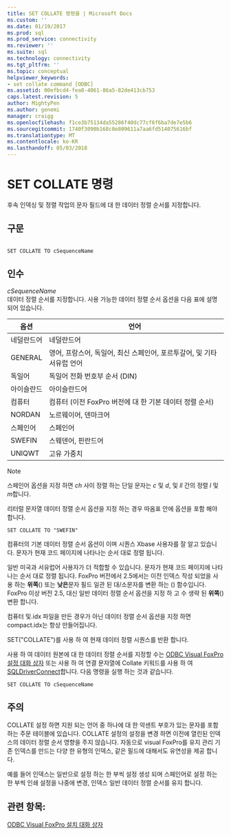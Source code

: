 ```yaml
---
title: SET COLLATE 명령을 | Microsoft Docs
ms.custom: ''
ms.date: 01/19/2017
ms.prod: sql
ms.prod_service: connectivity
ms.reviewer: ''
ms.suite: sql
ms.technology: connectivity
ms.tgt_pltfrm: ''
ms.topic: conceptual
helpviewer_keywords:
- set collate command [ODBC]
ms.assetid: 00efbcd4-fea8-4061-86a5-82de413cb753
caps.latest.revision: 5
author: MightyPen
ms.author: genemi
manager: craigg
ms.openlocfilehash: f1ce3b75134da55286f40dc77cf6f6ba7de7e5b6
ms.sourcegitcommit: 1740f3090b168c0e809611a7aa6fd514075616bf
ms.translationtype: MT
ms.contentlocale: ko-KR
ms.lasthandoff: 05/03/2018
---
```

# <a name="set-collate-command"></a>SET COLLATE 명령
후속 인덱싱 및 정렬 작업의 문자 필드에 대 한 데이터 정렬 순서를 지정합니다.  
  
## <a name="syntax"></a>구문  
  
```  
  
SET COLLATE TO cSequenceName  
```  
  
## <a name="arguments"></a>인수  
 *cSequenceName*  
 데이터 정렬 순서를 지정합니다. 사용 가능한 데이터 정렬 순서 옵션을 다음 표에 설명 되어 있습니다.  
  
|옵션|언어|  
|-------------|--------------|  
|네덜란드어|네덜란드어|  
|GENERAL|영어, 프랑스어, 독일어, 최신 스페인어, 포르투갈어, 및 기타 서유럽 언어|  
|독일어|독일어 전화 번호부 순서 (DIN)|  
|아이슬란드|아이슬란드어|  
|컴퓨터|컴퓨터 (이전 FoxPro 버전에 대 한 기본 데이터 정렬 순서)|  
|NORDAN|노르웨이어, 덴마크어|  
|스페인어|스페인어|  
|SWEFIN|스웨덴어, 핀란드어|  
|UNIQWT|고유 가중치|  
  
> [!NOTE]  
>  스페인어 옵션을 지정 하면 *ch* 사이 정렬 하는 단일 문자는 *c* 및 *d*, 및 *ll* 간의 정렬  *l* 및 *m*합니다.  
  
 리터럴 문자열 데이터 정렬 순서 옵션을 지정 하는 경우 따옴표 안에 옵션을 포함 해야 합니다.  
  
```  
SET COLLATE TO "SWEFIN"  
```  
  
 컴퓨터의 기본 데이터 정렬 순서 옵션이 이며 시퀀스 Xbase 사용자를 잘 알고 있습니다. 문자가 현재 코드 페이지에 나타나는 순서 대로 정렬 됩니다.  
  
 일반 미국과 서유럽어 사용자가 더 적합할 수 있습니다. 문자가 현재 코드 페이지에 나타나는 순서 대로 정렬 됩니다. FoxPro 버전에서 2.5에서는 이전 인덱스 작성 되었을 사용 하는 **위쪽**() 또는 **낮은**문자 필드 일관 된 대/소문자를 변환 하는 () 함수입니다. FoxPro 이상 버전 2.5, 대신 일반 데이터 정렬 순서 옵션을 지정 하 고 수 생략 된 **위쪽**() 변환 합니다.  
  
 컴퓨터 및.idx 파일을 만든 경우가 아닌 데이터 정렬 순서 옵션을 지정 하면 compact.idx는 항상 만들어집니다.  
  
 SET("COLLATE")를 사용 하 여 현재 데이터 정렬 시퀀스를 반환 합니다.  
  
 사용 하 여 데이터 원본에 대 한 데이터 정렬 순서를 지정할 수는 [ODBC Visual FoxPro 설정 대화 상자](../../odbc/microsoft/odbc-visual-foxpro-setup-dialog-box.md) 또는 사용 하 여 연결 문자열에 Collate 키워드를 사용 하 여 [SQLDriverConnect](../../odbc/microsoft/sqldriverconnect-visual-foxpro-odbc-driver.md)합니다. 다음 명령을 실행 하는 것과 같습니다.  
  
```  
SET COLLATE TO cSequenceName  
```  
  
## <a name="remarks"></a>주의  
 COLLATE 설정 하면 지원 되는 언어 중 하나에 대 한 악센트 부호가 있는 문자를 포함 하는 주문 테이블에 있습니다. COLLATE 설정의 설정을 변경 하면 이전에 열린된 인덱스의 데이터 정렬 순서 영향을 주지 않습니다. 자동으로 visual FoxPro를 유지 관리 기존 인덱스를 만드는 다양 한 유형의 인덱스, 같은 필드에 대해서도 유연성을 제공 합니다.  
  
 예를 들어 인덱스는 일반으로 설정 하는 한 부씩 설정 생성 되며 스페인어로 설정 하는 한 부씩 인쇄 설정을 나중에 변경, 인덱스 일반 데이터 정렬 순서를 유지 합니다.  
  
## <a name="see-also"></a>관련 항목:  
 [ODBC Visual FoxPro 설치 대화 상자](../../odbc/microsoft/odbc-visual-foxpro-setup-dialog-box.md)
